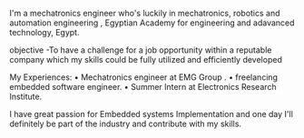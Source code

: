 
<!---
mhmoudramadan/mhmoudramadan is a ✨ special ✨ repository because its `README.md` (this file) appears on your GitHub profile.
You can click the Preview link to take a look at your changes.
--->
I'm a mechatronics engineer who's luckily in mechatronics, robotics and automation engineering , Egyptian Academy for engineering and adavanced technology, Egypt.

objective 
 	-To have a challenge for a job opportunity within a reputable company which 
    my skills could be fully utilized and efficiently developed

My Experiences:
  • Mechatronics engineer at EMG Group .
  • freelancing embedded software engineer.
  • Summer Intern at Electronics Research Institute.

I have great passion for Embedded systems Implementation and one day I'll definitely be part of the
industry and contribute with my skills.
